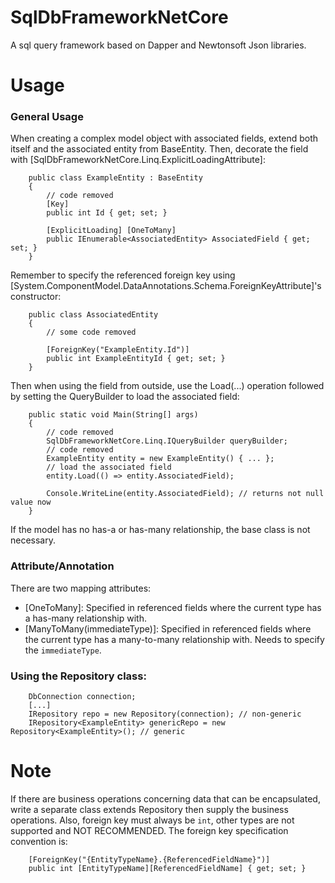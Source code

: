 # SqlDbFrameworkNetCore
A sql query framework based on Dapper and Newtonsoft Json libraries.

# Usage
### General Usage
When creating a complex model object with associated fields, extend both itself and the associated entity from BaseEntity.
Then, decorate the field with [SqlDbFrameworkNetCore.Linq.ExplicitLoadingAttribute]:
```
	public class ExampleEntity : BaseEntity 
	{
		// code removed
		[Key]
		public int Id { get; set; }
		
		[ExplicitLoading] [OneToMany]
		public IEnumerable<AssociatedEntity> AssociatedField { get; set; }
	}
```
Remember to specify the referenced foreign key using [System.ComponentModel.DataAnnotations.Schema.ForeignKeyAttribute]'s constructor:
```
	public class AssociatedEntity
	{
		// some code removed
		
		[ForeignKey("ExampleEntity.Id")]
		public int ExampleEntityId { get; set; }
	}
```
Then when using the field from outside, use the Load(...) operation followed by setting the QueryBuilder to load the associated field:
```
	public static void Main(String[] args)
	{
		// code removed
		SqlDbFrameworkNetCore.Linq.IQueryBuilder queryBuilder;
		// code removed
		ExampleEntity entity = new ExampleEntity() { ... };
		// load the associated field
		entity.Load(() => entity.AssociatedField);

		Console.WriteLine(entity.AssociatedField); // returns not null value now
	}
```
If the model has no has-a or has-many relationship, the base class is not necessary.

### Attribute/Annotation
There are two mapping attributes: 
- [OneToMany]: Specified in referenced fields where the current type has a has-many relationship with.
- [ManyToMany(immediateType)]: Specified in referenced fields where the current type has a many-to-many relationship with. Needs to specify the ```immediateType```.

### Using the Repository class:
```
	DbConnection connection; 
	[...]
	IRepository repo = new Repository(connection); // non-generic
	IRepository<ExampleEntity> genericRepo = new Repository<ExampleEntity>(); // generic
```

# Note
If there are business operations concerning data that can be encapsulated, write a separate class extends Repository<T> then supply the business operations.
Also, foreign key must always be ```int```, other types are not supported and NOT RECOMMENDED. The foreign key specification convention is:
```
	[ForeignKey("{EntityTypeName}.{ReferencedFieldName}")]
	public int [EntityTypeName][ReferencedFieldName] { get; set; }
```

